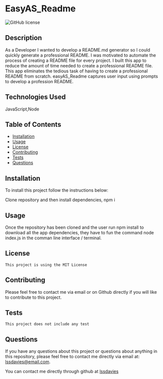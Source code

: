 # EasyAS_Readme
![GitHub license](https://img.shields.io/badge/license-MIT-blue.svg)

## Description

As a Developer I wanted to develop a README.md generator so I could quickly generate a professional README.
I was motivated to automate the process of creating a README file for every project.
I built this app to reduce the amount of time needed to create a professional README file.
This app eliminates the tedious task of having to create a professional README from scratch. easyAS_Readme captures user input using prompts to develop a profession README.

## Technologies Used

JavaScript,Node

## Table of Contents
* [Installation](#installation)
* [Usage](#usage)
* [License](#license)
* [Contributing](#contributing)
* [Tests](#tests)
* [Questions](#questions)


## Installation

To install this project follow the  instructions below:

Clone repository and then install dependencies, npm i


## Usage

Once the repository has been cloned and the user run npm install to download all the app dependencies, they have to fun the command node index.js in the comman line interface / terminal.

## License
    
    This project is using the MIT License
    
  
## Contributing

Please feel free to contact me via email or on Github directly if you will like to contribute to this project.

## Tests


    This project does not include any test


## Questions

If you have any questions about this project or questions about anything in this repository, please feel free to contact me directly via email at: lssdavies@email.com. 

You can contact me directly through github at [lssdavies](https://github.com/lssdavies/)

